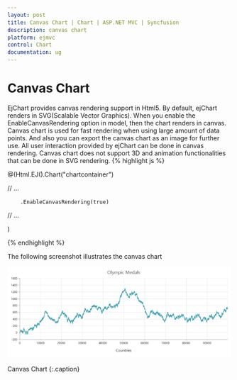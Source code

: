 ```yaml
---
layout: post
title: Canvas Chart | Chart | ASP.NET MVC | Syncfusion
description: canvas chart
platform: ejmvc
control: Chart
documentation: ug
---
```


# Canvas Chart

EjChart provides canvas rendering support in Html5. By default, ejChart renders in SVG(Scalable Vector Graphics). When you enable the EnableCanvasRendering option in model, then the chart renders in canvas. Canvas chart is used for fast rendering when using large amount of data points. And also you can export the canvas chart as an image for further use. All user interaction provided by ejChart can be done in canvas rendering. Canvas chart does not support 3D and animation functionalities that can be done in SVG rendering. 
{% highlight js %}


@(Html.EJ().Chart("chartcontainer")

// ...

        .EnableCanvasRendering(true)

// ...

   )

{% endhighlight  %}

The following screenshot illustrates the canvas chart

![](Canvas-Chart_images/Canvas-Chart_img1.png)

Canvas Chart
{:.caption}
